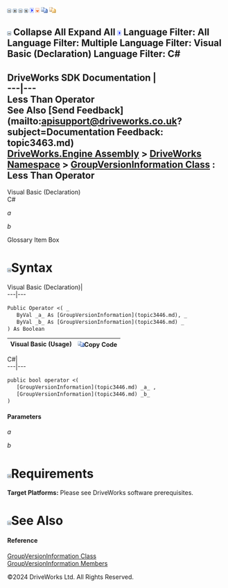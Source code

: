 ![](dotnetimages/collapse.gif) ![](dotnetimages/expand.gif) ![](dotnetimages/collapse.gif) ![](dotnetimages/expand.gif) ![](dotnetimages/drpdown.gif) ![](dotnetimages/drpdown_orange.gif) ![](dotnetimages/copycode.gif) ![](dotnetimages/copycodeHighlight.gif)

![](dotnetimages/collapse.gif) Collapse All Expand All ![](dotnetimages/drpdown.gif) Language Filter: All  Language Filter: Multiple  Language Filter: Visual Basic (Declaration) Language Filter: C#  
---  
DriveWorks SDK Documentation  |   
---|---  
Less Than Operator   
See Also [Send Feedback](mailto:apisupport@driveworks.co.uk?subject=Documentation Feedback: topic3463.md)  
[DriveWorks.Engine Assembly](topic2156.md) > [DriveWorks Namespace](topic2159.md) > [GroupVersionInformation Class](topic3446.md) : Less Than Operator  
---  
  
Visual Basic (Declaration)    
C# 

_a_
    

_b_
    

Glossary Item Box

# ![](dotnetimages/collapse.gif)Syntax

Visual Basic (Declaration)|   
---|---  
      
    
    Public Operator <( _
       ByVal _a_ As [GroupVersionInformation](topic3446.md), _
       ByVal _b_ As [GroupVersionInformation](topic3446.md) _
    ) As Boolean  
  
Visual Basic (Usage)| ![](dotnetimages/copycode.gif)Copy Code  
---|---  
  

C#|   
---|---  
      
    
    public bool operator <( 
       [GroupVersionInformation](topic3446.md) _a_ ,
       [GroupVersionInformation](topic3446.md) _b_
    )  
  
#### Parameters

 _a_
    
_b_
    

# ![](dotnetimages/collapse.gif)Requirements

**Target Platforms:** Please see DriveWorks software prerequisites.

# ![](dotnetimages/collapse.gif)See Also

#### Reference

[GroupVersionInformation Class](topic3446.md)   
[GroupVersionInformation Members](topic3447.md)

©2024 DriveWorks Ltd. All Rights Reserved.
